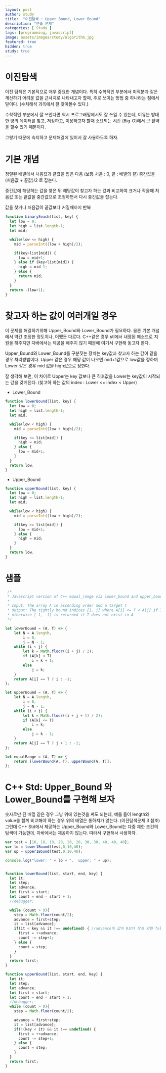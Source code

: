 ```yaml
---
layout: post
author: study
title:  "이진탐색 : Upper Bound, Lower Bound"
description: "연습 문제"
categories: [ Study ]
tags: [programming, javascript]
image: assets/images/study/algorithm.jpg
featured: true
hidden: true
study: true
---
```


# 이진탐색
  이진 탐색은 기본적으로 매우 중요한 개념이다. 
  특히 수학적인 부분에서 미적분과 같은 계산하기 어려운 값을 근사치로 나타내고자 할때, 주로 쓰이는 방법 중 하나라는 점에서 말이다. (수치해석 과목에서 잘 찾아볼수 있다.)

  수학적인 부분에서 잘 쓰인다면 역시 프로그래밍에서도 잘 쓰일 수 있는데, 이유는 방대한 양의 데이터를 찾고, 저장하고, 이용하고자 할때 소요되는 시간 (Big-O)에서 큰 활약을 할수 있기 때문이다.

  그렇기 때문에 숙지하고 문제해결에 있어서 잘 사용하도록 하자.


# 기본 개념
 
  정렬된 배열에서 처음값과 끝값을 잡은 다음 (보통 처음 : 0, 끝 : 배열의 끝)
  중간값을 (처음값 + 끝값)/2 로 잡는다.

  중간값에 해당하는 값을 찾은 뒤 해당값이 찾고자 하는 값과 비교하여 크거나 작을때 처음값 또는 끝값을 중간값으로 조정하면서 다시 중간값을 잡는다.

  값을 찾거나 처음값이 끝값보다 커질때까지 반복

```javascript
function binarySeach(list, key) {
  let low = 0;
  let high = list.length-1;
  let mid;

  while(low <= high) {
    mid = parseInt((low + high)/2);

    if(key>list[mid]) {
      low = mid+1;
    } else if (key<list[mid]) {
      high = mid-1;
    } else {
      return mid;
    }
  } 
  return -(low+1);
}
```

 # 찾고자 하는 값이 여러개일 경우

  이 문제를 해결하기위해 Upper_Bound와 Lower_Bound가 필요하다. 물론 기본 개념에서 약간 조정한 정도이나, 어쨌든 다르다.
  C++같은 경우 stl에서 내장된 메소드로 지원을 해주지만 자바에서는 제공을 해주지 않기 때문에 여기서 구현해 놓고자 한다.

  Upper_Bound와 Lower_Bound를 구분짓는 장치는 key값과 찾고자 하는 값이 같을 경우 처리방법이다.
  Upper 같은 경우 해당 값이 나오면 mid+1값으로 low값을 정하며
  Lower 같은 경우 mid 값을 high값으로 정한다.

  잘 생각해 보면, 이 차이로 Upper는 key 값보다 큰 직후값을 Lower는 key값이 시작되는 값을 갖게된다.
    (찾고하 하는 값의 index : Lower <= index < Upper)
    
 - Lower_Bound

```javascript
function lowerBound(list, key) {
  let low = 0;
  let high = list.length-1;
  let mid;

  while(low < high) {
    mid = parseInt((low + high)/2);

    if(key <= list[mid]) {
      high = mid;
    } else {
      low = mid+1;
    }
  } 
  return low;
}
```

 - Upper_Bound

```javascript
function upperBound(list, key) {
  let low = 0;
  let high = list.length-1;
  let mid;

  while(low < high) {
    mid = parseInt((low + high)/2);

    if(key >= list[mid]) {
      low = mid+1;
    } else {
      high = mid;
    }
  } 
  return low;
}
```


 # 샘플
```javascript
 /*
 * Javascript version of C++ equal_range via lower_bound and upper_bound
 *
 * Input: The array A in ascending order and a target T
 * Output: The tightly bound indices [i, j] where A[i] <= T < A[j] if T exists in A
 * otherwise [-1, -1] is returned if T does not exist in A
 */

let lowerBound = (A, T) => {
    let N = A.length,
        i = 0,
        j = N - 1;
    while (i < j) {
        let k = Math.floor((i + j) / 2);
        if (A[k] < T)
            i = k + 1;
        else
            j = k;
    }
    return A[i] == T ? i : -1;
};

let upperBound = (A, T) => {
    let N = A.length,
        i = 0,
        j = N - 1;
    while (i < j) {
        let k = Math.floor((i + j + 1) / 2);
        if (A[k] <= T)
            i = k;
        else
            j = k - 1;
    }
    return A[j] == T ? j + 1 : -1;
};

let equalRange = (A, T) => {
    return [lowerBound(A, T), upperBound(A, T)];
};
```


 # C++ Std: Upper_Bound 와 Lower_Bound를 구현해 보자

 숫자로만 된 배열 같은 경우 그냥 위에 있는것을 써도 되는데,
 예를 들어 length와 value를 함께 비교해야 하는 경우 위의 배열은 통하지가 않는다. (이진탐색문제 3 참조)
 그런데 C++ Std에서 제공하는 Upper_Bound와 Lower_Bound는 다중 제한 조건의 탐색이 가능한데, 
 자바에서는 제공하지 않는다. 따라서 구현해서 사용하자.


```javascript
var test = [10, 10, 10, 20, 20, 20, 30, 30, 40, 40, 40];
var lo = lower1Bound(test,0,10,40);
var up = upper1Bound(test,0,10,40);

console.log("lower: " + lo + ",  upper: " + up);


function lowerBound(list, start, end, key) {
  let it;
  let step;
  let advance;
  let first = start;
  let count = end - start + 1;
  //debugger;

  while (count > 0){
    step = Math.floor(count/2);
    advance = first+step;
    it = list[advance];
    if(it < key && it !== undefined) { //advance의 값이 0보다 작게 되면 false를 가리켜야 한다. 
      first = ++advance;
      count -= step+1;
    } else {
      count = step;
    }
  }
  return first;
}

function upperBound(list, start, end, key) {
  let it;
  let step;
  let advance;
  let first = start;
  let count = end - start + 1;
  //debugger;
  while (count > 0){
    step = Math.floor(count/2);

    advance = first+step;
    it = list[advance];
    if(!(key < it) && it !== undefined) {
      first = ++advance;
      count -= step+1;
    } else {
      count = step;
    }
  }
  return first;
}

```